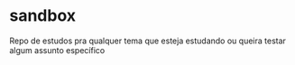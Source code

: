 # sandbox
Repo de estudos pra qualquer tema que esteja estudando ou queira testar algum assunto específico
